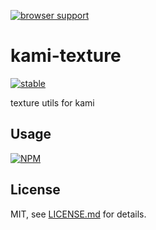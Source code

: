 [![browser support](https://ci.testling.com/mattdesl/kami-texture.png)](https://ci.testling.com/mattdesl/kami-texture)

# kami-texture

[![stable](http://badges.github.io/stability-badges/dist/stable.svg)](http://github.com/badges/stability-badges)

texture utils for kami

## Usage

[![NPM](https://nodei.co/npm/kami-texture.png)](https://nodei.co/npm/kami-texture/)

## License

MIT, see [LICENSE.md](http://github.com/mattdesl/kami-texture/blob/master/LICENSE.md) for details.

